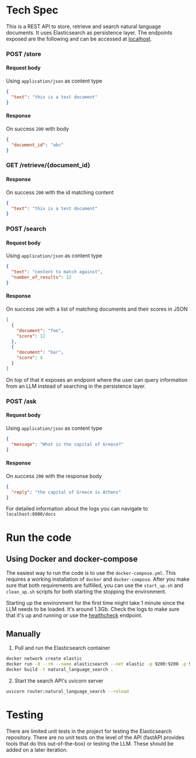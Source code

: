 # Tech Spec

This is a REST API to store, retrieve and search natural language documents. It uses Elasticsearch as persistence layer.
The endpoints exposed are the following and can be accessed at [localhost](http://localhost:8000/).

### POST /store

#### Request body

Using `application/json` as content type

```json
{
  "text": "this is a test document"
}
```

#### Response

On success `200` with body

```json
{
  "document_id": "abc"
}
```

### GET /retrieve/{document_id}

#### Response

On success `200` with the id matching content

```json
{
  "text": "this is a test document"
}
```

### POST /search

#### Request body

Using `application/json` as content type

```json
{
  "text": "content to match against",
  "number_of_results": 12
}
```

#### Response

On success `200` with a list of matching documents and their scores in JSON

```json
[
  {
    "document": "foo",
    "score": 12
  },
  {
    "document": "bar",
    "score": 4
  }
]
```

On top of that it exposes an endpoint where the user can query information from an LLM instead of
searching in the persistence layer.

### POST /ask

#### Request body

Using `application/json` as content type

```json
{
  "message": "What is the capital of Greece?"
}
```

#### Response

On success `200` with the response body

```json
{
  "reply": "the capital of Greece is Athens"
}
```

For detailed information about the logs you can navigate to `localhost:8000/docs`

# Run the code

## Using Docker and docker-compose

The easiest way to run the code is to use the `docker-compose.yml`. This requires a working installation of
`docker` and `docker-compose`. After you make sure that both requirements are fulfilled, you can use the `start_up.sh` and
`clean_up.sh` scripts for both starting the stopping the environment.

Starting up the environment for the first time might take 1 minute since the LLM needs to be loaded. It's around 1.3Gb.
Check the logs to make sure that it's up and running or use the [healthcheck](http://localhost:8000/healthcheck) endpoint.

## Manually

1. Pull and run the Elasticsearch container

```bash
docker network create elastic
docker run -d --rm --name elasticsearch --net elastic -p 9200:9200 -p 9300:9300 -e "discovery.type=single-node" -e "xpack.security.enabled=false" elasticsearch:8.12.2
docker build -t natural_language_search . 
```

2. Start the search API's uvicorn server

```bash
uvicorn router:natural_language_search --reload
```

# Testing

There are limited unit tests in the project for testing the Elasticsearch repository. There are no
unit tests on the level of the API (fastAPI provides tools that do this out-of-the-box) or testing the
LLM. These should be added on a later iteration.

